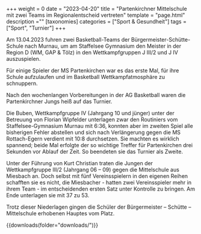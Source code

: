 +++
weight = 0
date = "2023-04-20"
title = "Partenkirchner Mittelschule mit zwei Teams im Regionalentscheid vertreten"
template = "page.html"
description =""
[taxonomies]
categories = ["Sport & Gesundheit"]
tags = ["Sport", "Turnier"]
+++

Am 13.04.2023 fuhren zwei Basketball-Teams der Bürgermeister-Schütte-Schule nach Murnau, um am Staffelsee Gymnasium den Meister in der Region D (WM, GAP & Tölz) in den Wettkampfgruppen J III/2 und J IV auszuspielen.

<!-- more -->

Für einige Spieler der MS Partenkirchen war es das erste Mal, für ihre Schule aufzulaufen und im Basketball Wettkampfatmosphäre zu schnuppern.

Nach den wochenlangen Vorbereitungen in der AG Basketball waren die Partenkirchner Jungs heiß auf das Turnier.

Die Buben, Wettkampfgruppe IV (Jahrgang 10 und jünger) unter der Betreuung von Florian Wipfelder unterlagen zwar den Routiniers vom Staffelsee-Gymnasium Murnau mit 6:36, konnten aber im zweiten Spiel alle bisherigen Fehler abstellen und sich nach Verlängerung gegen die MS Rottach-Egern verdient mit 10:8 durchsetzen. Sie machten es wirklich spannend; beide Mal erfolgte der so wichtige Treffer für Partenkirchen drei Sekunden vor Ablauf der Zeit. So beendeten sie das Turnier als Zweite.

Unter der Führung von Kurt Christian traten die Jungen der Wettkampfgruppe III/2 (Jahrgang 06 – 09) gegen die Mittelschule aus Miesbach an. Doch selbst mit fünf Vereinsspielern in den eigenen Reihen schafften sie es nicht, die Miesbacher - hatten zwei Vereinsspieler mehr in ihrem Team - im entscheidenden ersten Satz unter Kontrolle zu bringen. Am Ende unterlagen sie mit 37 zu 53.

Trotz dieser Niederlagen gingen die Schüler der Bürgermeister – Schütte – Mittelschule erhobenen Hauptes vom Platz.

{{downloads(folder="downloads/")}}

